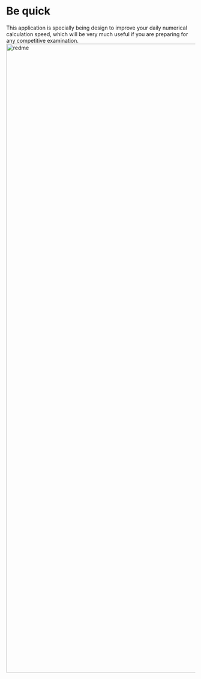 # Be quick
This application is specially being design to improve your daily numerical
calculation speed, which will be very much useful if you are preparing for 
any competitive examination.
<img width="1670" alt="redme" src="https://user-images.githubusercontent.com/75285482/167387005-863faa96-0343-4b93-892c-dc228fc32a90.png">
